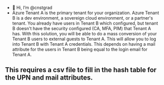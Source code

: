 - 👋 Hi, I’m @cnstgrad
- Azure Tenant A is the primary tenant for your organization.  Azure Tenant B is a dev environment, a
sovereign cloud environment, or a partner's tenant.  You already have users in Tenant B which configured,
but tenant B doesn't have the security configured (CA, MFA, PIM) that Tenant A has.  With this solution, you will
be able to do a mass conversion of your Tenant B users to external guests to Tenant A.  This will allow you to log
into Tenant B with Tenant A credentials.  This depends on having a mail attribute for the users in Tenant B being equal
to the login email for Tenant A.

This requires a csv file to fill in the hash table for the UPN and mail attributes.
- 
<!---
cnstgrad/cnstgrad is a ✨ special ✨ repository because its `README.md` (this file) appears on your GitHub profile.
You can click the Preview link to take a look at your changes.
--->

